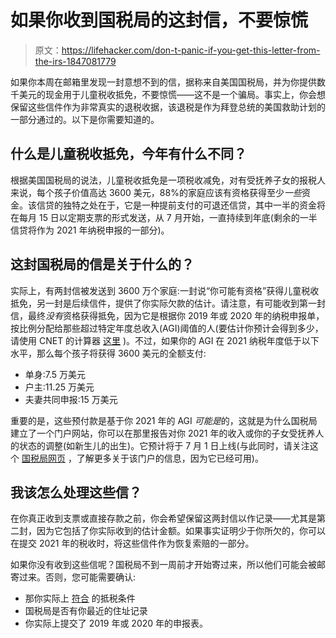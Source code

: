 # 如果你收到国税局的这封信，不要惊慌

> 原文：<https://lifehacker.com/don-t-panic-if-you-get-this-letter-from-the-irs-1847081779>

如果你本周在邮箱里发现一封意想不到的信，据称来自美国国税局，并为你提供数千美元的现金用于儿童税收抵免，不要惊慌——这不是一个骗局。事实上，你会想保留这些信件作为非常真实的退税收据，该退税是作为拜登总统的美国救助计划的一部分通过的。以下是你需要知道的。



## 什么是儿童税收抵免，今年有什么不同？

根据美国国税局的说法，儿童税收抵免是一项税收减免，对有受抚养子女的报税人来说，每个孩子价值高达 3600 美元，88%的家庭应该有资格获得至少*一些*资金。该信贷的独特之处在于，它是一种提前支付的可退还信贷，其中一半的资金将在每月 15 日以定期支票的形式发送，从 7 月开始，一直持续到年底(剩余的一半信贷将作为 2021 年纳税申报的一部分)。

## 这封国税局的信是关于什么的？

实际上，有两封信被发送到 3600 万个家庭:一封说“你可能有资格”获得儿童税收抵免，另一封是后续信件，提供了你实际欠款的估计。请注意，有可能收到第一封信，最终*没有*资格获得抵免，因为它是根据你 2019 年或 2020 年的纳税申报单，按比例分配给那些超过特定年度总收入(AGI)阈值的人(要估计你预计会得到多少，请使用 CNET 的计算器 [这里](https://www.cnet.com/personal-finance/child-tax-credit-checks-not-every-family-gets-the-same-amount-do-you-know-your-total/) )。不过，如果你的 AGI 在 2021 纳税年度低于以下水平，那么每个孩子将获得 3600 美元的全额支付:

*   单身:7.5 万美元
*   户主:11.25 万美元
*   夫妻共同申报:15 万美元

重要的是，这些预付款是基于你 2021 年的 AGI *可能是*的，这就是为什么国税局建立了一个门户网站，你可以在那里报告对你 2021 年的收入或你的子女受抚养人的状态的调整(如新生儿的出生)。它预计将于 7 月 1 日上线(与此同时，请关注这个 [国税局网页](https://www.irs.gov/credits-deductions/advance-child-tax-credit-payments-in-2021) ，了解更多关于该门户的信息，因为它已经可用)。

## 我该怎么处理这些信？

在你真正收到支票或直接存款之前，你会希望保留这两封信以作记录——尤其是第二封，因为它包括了你实际收到的估计金额。如果事实证明少于你所欠的，你可以在提交 2021 年的税收时，将这些信件作为恢复索赔的一部分。

如果你没有收到这些信呢？国税局不到一周前才开始寄过来，所以他们可能会被邮寄过来。否则，您可能需要确认:

*   那你实际上 [符合](https://www.irs.gov/credits-deductions/advance-child-tax-credit-payments-in-2021) 的抵税条件
*   国税局是否有你最近的住址记录
*   你实际上提交了 2019 年或 2020 年的申报表。